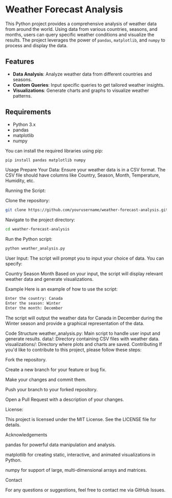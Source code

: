# Weather Forecast Analysis

This Python project provides a comprehensive analysis of weather data from around the world. Using data from various countries, seasons, and months, users can query specific weather conditions and visualize the results. The project leverages the power of `pandas`, `matplotlib`, and `numpy` to process and display the data.

## Features

- **Data Analysis**: Analyze weather data from different countries and seasons.
- **Custom Queries**: Input specific queries to get tailored weather insights.
- **Visualizations**: Generate charts and graphs to visualize weather patterns.

## Requirements

- Python 3.x
- pandas
- matplotlib
- numpy

You can install the required libraries using pip:

```bash
pip install pandas matplotlib numpy
```
Usage
Prepare Your Data: Ensure your weather data is in a CSV format. The CSV file should have columns like Country, Season, Month, Temperature, Humidity, etc.

Running the Script:

Clone the repository:
```bash
git clone https://github.com/yourusername/weather-forecast-analysis.git
```
Navigate to the project directory:
```bash
cd weather-forecast-analysis
```
Run the Python script:
```bash
python weather_analysis.py
```
User Input: The script will prompt you to input your choice of data. You can specify:

Country
Season
Month
Based on your input, the script will display relevant weather data and generate visualizations.

Example
Here is an example of how to use the script:
```bash
Enter the country: Canada
Enter the season: Winter
Enter the month: December
```
The script will output the weather data for Canada in December during the Winter season and provide a graphical representation of the data.

Code Structure
weather_analysis.py: Main script to handle user input and generate results.
data/: Directory containing CSV files with weather data.
visualizations/: Directory where plots and charts are saved.
Contributing
If you'd like to contribute to this project, please follow these steps:

Fork the repository.

Create a new branch for your feature or bug fix.

Make your changes and commit them.

Push your branch to your forked repository.

Open a Pull Request with a description of your changes.

License:

This project is licensed under the MIT License. See the LICENSE file for details.

Acknowledgements

pandas for powerful data manipulation and analysis.

matplotlib for creating static, interactive, and animated visualizations in Python.

numpy for support of large, multi-dimensional arrays and matrices.

Contact

For any questions or suggestions, feel free to contact me via GitHub Issues.

